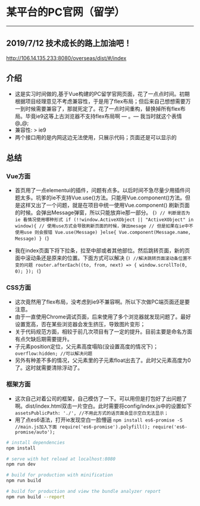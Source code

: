 # 某平台的PC官网（留学）
-------------------------------------------------
## 2019/7/12 技术成长的路上加油吧！
http://106.14.135.233:8080/overseas/dist/#/index
## 介绍
- 这是实习时间做的,基于Vue构建的PC留学官网页面，花了一点点时间。初期根据项目经理意见不考虑兼容性，于是用了flex布局；但后来自己想想需要万一到时候需要兼容了，那就死定了。花了一点时间重构，替换掉所有flex布局。毕竟ie9这等上古浏览器不支持flex布局啊 — 。—  我当时就这个表情 @_@;
- 兼容性: > ie9 
- 两个接口用的是内网这边无法使用，只展示代码；页面还是可以显示的

## 总结

### Vue方面
- 首页用了一点elementui的插件，问题有点多。以后时间不急尽量少用插件问题太多。坑爹的ie不支持Vue.use()方法。只能用Vue.component()方法。但是这样又出了一个问题，就是在项目中统一使用Vue.component() 刷新页面的时候。会弹出Message弹窗，所以只能放弃ie那一部分。
(```)
    // 判断是否为ie 看情况使用哪种形式
    if (!!window.ActiveXObject || "ActiveXObject" in window){
    // 使用use方式会导致刷新页面的时候，弹出mesage
    // 但是如果在ie中不使用use 则会报错
         Vue.use(Message)
    }else{
         Vue.component(Message.name, Message)
    }
(```)

- 我在index页面下将下拉条，拉至中部或者其他部位。然后跳转页面，新的页面中滚动条还是原来的位置。下面方式可以解决
(```)
    //解决跳转页面滚动条位置不变的问题
    router.afterEach((to, from, next) => {
        window.scrollTo(0, 0);
    });
(```)


### CSS方面
- 这次竟然用了flex布局，没考虑到ie9不兼容啊。所以下次做PC端页面还是要注意。
- 由于一直使用Chrome调试页面，后来使用了多个浏览器就发现问题了。<img>最好设置宽高，否在某些浏览器会发生挤压，导致图片变形；
- 关于代码规范方面，相较于前几次项目有了一定的提升。目前主要是命名方面有点欠缺后期需要提升。
- 子元素position定位，父元素高度塌陷(没设置高度的情况下)；
`
    overflow:hidden; //可以解决问题
`
- 另外有种差不多的情况，父元素里的子元素float出去了。此时父元素高度为0了。这时就需要清除浮动了。

### 框架方面
- 这次自己对着公司的框架，自己模仿了一下。可以用但是打包好了出问题了啊。dist/index.html双击一片空白。此时需要将config/index.js中的设置如下
`
 assetsPublicPath: './', //不用此方式的话页面会显示空白无法显示；
`
- 用了点es6语法，打开ie发现空白一脸懵逼
`
  npm install es6-promise -S
  //main.js加入下面
  require('es6-promise').polyfill();
  require('es6-promise/auto');
`

``` bash
# install dependencies
npm install

# serve with hot reload at localhost:8080
npm run dev

# build for production with minification
npm run build

# build for production and view the bundle analyzer report
npm run build --report
```
